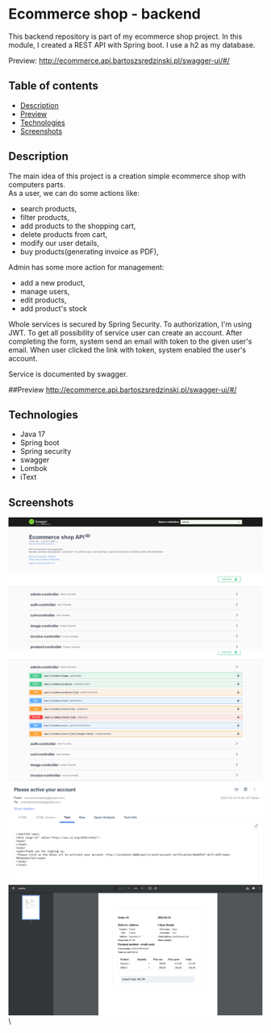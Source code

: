 # Ecommerce shop - backend
This backend repository is part of my ecommerce shop project. In this module, I created a 
REST API with Spring boot. I use a h2 as my database.

Preview: http://ecommerce.api.bartoszsredzinski.pl/swagger-ui/#/

## Table of contents
* [Description](#description)
* [Preview](#preview)
* [Technologies](#technologies)
* [Screenshots](#screenshots)

## Description
The main idea of this project is a creation simple ecommerce shop with computers parts.\
As a user, we can do some actions like:
* search products,
* filter products,
* add products to the shopping cart,
* delete products from cart,
* modify our user details,
* buy products(generating invoice as PDF),

Admin has some more action for management:
* add a new product,
* manage users,
* edit products,
* add product's stock

Whole services is secured by Spring Security. To authorization, I'm using JWT. To get all 
possibility of service user can create an account. After completing the form, system send an 
email with token to the given user's email. When user clicked the link with token, system enabled
the user's account. 

Service is documented by swagger.

##Preview
http://ecommerce.api.bartoszsredzinski.pl/swagger-ui/#/

## Technologies
* Java 17
* Spring boot
* Spring security
* swagger
* Lombok
* iText

## Screenshots
![swagger doc](/screenshots/back_1.png?raw=true)\
![swagger doc](/screenshots/back_2.png?raw=true)\
![email](/screenshots/back_3.png?raw=true)\
![pdf](/screenshots/back_4.png?raw=true)\